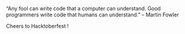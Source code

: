 “Any fool can write code that a computer can understand. Good programmers write code that humans can understand.” 
                                                                                                        – Martin Fowler

Cheers to Hacktoberfest !